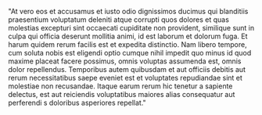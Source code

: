 "At vero eos et accusamus et iusto odio dignissimos ducimus qui blanditiis praesentium voluptatum deleniti atque corrupti quos dolores
 et quas molestias excepturi sint occaecati cupiditate non provident, similique sunt in culpa qui officia deserunt mollitia animi, 
 id est laborum et dolorum fuga. Et harum quidem rerum facilis est et expedita distinctio. Nam libero tempore, 
 cum soluta nobis est eligendi optio cumque nihil impedit quo minus id quod maxime placeat facere possimus, omnis voluptas 
 assumenda est, omnis dolor repellendus. Temporibus autem quibusdam et aut officiis debitis aut rerum necessitatibus saepe 
 eveniet est et voluptates repudiandae sint et molestiae non recusandae. Itaque earum rerum hic tenetur a sapiente delectus, 
 est aut reiciendis voluptatibus maiores alias consequatur aut perferendi    s doloribus asperiores repellat."                    
